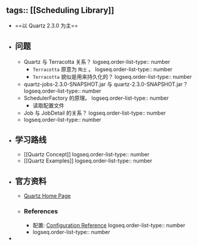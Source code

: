 tags:: [[Scheduling Library]]
---

- ==以 Quartz 2.3.0 为主==
- ## 问题
	- Quartz 与 Terracotta 关系？
	  logseq.order-list-type:: number
		- `Terracotta` 原意为 `陶土` 。
		  logseq.order-list-type:: number
		- `Terracotta`  貌似是用来持久化的？
		  logseq.order-list-type:: number
	- quartz-jobs-2.3.0-SNAPSHOT.jar 与 quartz-2.3.0-SNAPSHOT.jar？
	  logseq.order-list-type:: number
	- SchedulerFactory 的原理。
	  logseq.order-list-type:: number
		- 读取配置文件
	- Job 与 JobDetail 的关系？
	  logseq.order-list-type:: number
	- logseq.order-list-type:: number
- ## 学习路线
	- [[Quartz Concept]]
	  logseq.order-list-type:: number
	- [[Quartz Examples]]
	  logseq.order-list-type:: number
- ## 官方资料
	- [Quartz Home Page](https://www.quartz-scheduler.org/)
	- ### References
		- 配置: [Configuration Reference](https://www.quartz-scheduler.org/documentation/quartz-2.3.0/configuration/)
		  logseq.order-list-type:: number
		- logseq.order-list-type:: number
-
